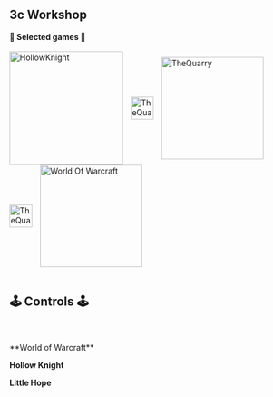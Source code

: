 ## 3c Workshop

**👾 Selected games 👾**
<br/>
<br/>
<img align="center" alt="HollowKnight" width="200px" style="padding-right:10px;" src="https://static.wikia.nocookie.net/versus-compendium/images/8/88/Hollow_Knight_Logo.png/revision/latest?cb=20190222170212"> 
<img align="center" alt="TheQuarry" width="40px" style="padding-right:10px;" src="https://upload.wikimedia.org/wikipedia/commons/1/1f/Blank_square.svg">
<img align="center" alt="TheQuarry" width="180px" style="padding-right:10px;" src="https://p325k7wa.twic.pics/high/the-dark-pictures/little-hope/00-page-setup/LH_logo_white_bis.png?twic=v1/resize=300/step=10/quality=80">
<img align="center" alt="TheQuarry" width="40px" style="padding-right:10px;" src="https://upload.wikimedia.org/wikipedia/commons/1/1f/Blank_square.svg">
<img align="center" alt="World Of Warcraft" width="180px" style="padding-right:10px;" src="https://logo-marque.com/wp-content/uploads/2021/02/World-of-Warcraft-Logo-2004-present.png">
<br/>
<br/>

## 🕹️ Controls 🕹️
<br/>
<br/>
**World of Warcraft**

**Hollow Knight**

**Little Hope**
